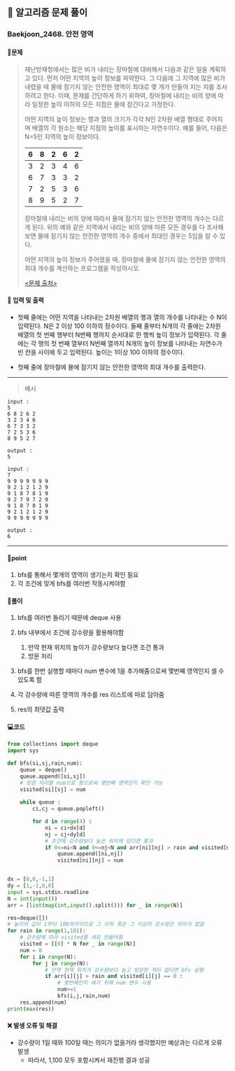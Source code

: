 ## 🐌 알고리즘 문제 풀이

### Baekjoon_2468. 안전 영역

#### 📒문제

> 재난방재청에서는 많은 비가 내리는 장마철에 대비해서 다음과 같은 일을 계획하고 있다. 먼저 어떤 지역의 높이 정보를 파악한다. 그 다음에 그 지역에 많은 비가 내렸을 때 물에 잠기지 않는 안전한 영역이 최대로 몇 개가 만들어 지는 지를 조사하려고 한다. 이때, 문제를 간단하게 하기 위하여, 장마철에 내리는 비의 양에 따라 일정한 높이 이하의 모든 지점은 물에 잠긴다고 가정한다.
>
> 어떤 지역의 높이 정보는 행과 열의 크기가 각각 N인 2차원 배열 형태로 주어지며 배열의 각 원소는 해당 지점의 높이를 표시하는 자연수이다. 예를 들어, 다음은 N=5인 지역의 높이 정보이다.
>
> | 6    | 8    | 2    | 6    | 2    |
> | ---- | ---- | ---- | ---- | ---- |
> | 3    | 2    | 3    | 4    | 6    |
> | 6    | 7    | 3    | 3    | 2    |
> | 7    | 2    | 5    | 3    | 6    |
> | 8    | 9    | 5    | 2    | 7    |
>
> 장마철에 내리는 비의 양에 따라서 물에 잠기지 않는 안전한 영역의 개수는 다르게 된다. 위의 예와 같은 지역에서 내리는 비의 양에 따른 모든 경우를 다 조사해 보면 물에 잠기지 않는 안전한 영역의 개수 중에서 최대인 경우는 5임을 알 수 있다. 
>
> 어떤 지역의 높이 정보가 주어졌을 때, 장마철에 물에 잠기지 않는 안전한 영역의 최대 개수를 계산하는 프로그램을 작성하시오.
>
> [<문제 출처>](https://www.acmicpc.net/problem/2468)



#### :pushpin: 입력 및 출력

- 첫째 줄에는 어떤 지역을 나타내는 2차원 배열의 행과 열의 개수를 나타내는 수 N이 입력된다. N은 2 이상 100 이하의 정수이다. 둘째 줄부터 N개의 각 줄에는 2차원 배열의 첫 번째 행부터 N번째 행까지 순서대로 한 행씩 높이 정보가 입력된다. 각 줄에는 각 행의 첫 번째 열부터 N번째 열까지 N개의 높이 정보를 나타내는 자연수가 빈 칸을 사이에 두고 입력된다. 높이는 1이상 100 이하의 정수이다.

- 첫째 줄에 장마철에 물에 잠기지 않는 안전한 영역의 최대 개수를 출력한다.



---

> 예시

```
input :
5
6 8 2 6 2
3 2 3 4 6
6 7 3 3 2
7 2 5 3 6
8 9 5 2 7

output :
5

input :
7
9 9 9 9 9 9 9
9 2 1 2 1 2 9
9 1 8 7 8 1 9
9 2 7 9 7 2 9
9 1 8 7 8 1 9
9 2 1 2 1 2 9
9 9 9 9 9 9 9

output :
6
```

----




#### 🚀point

1. bfs를 통해서 몇개의 영역이 생기는지 확인 필요
1. 각 조건에 맞게 bfs를 여러번 작동시켜야함



#### 🔎풀이

1.  bfs를 여러번 돌리기 때문에 deque 사용
1.  bfs 내부에서 조건에 강수량을 활용해야함
    1.  만약 현재 위치의 높이가 강수량보다 높다면 조건 통과
    1.  방문 처리

1.  bfs를 한번 실행할 때마다 num 변수에 1을 추가해줌으로써 몇번째 영역인지 셀 수 있도록 함
1.  각 강수량에 따른 영역의 개수를 res 리스트에 따로 담아줌
1.  res의 최댓값 출력



#### 💻코드

```python
from collections import deque
import sys

def bfs(si,sj,rain,num):
    queue = deque()
    queue.append([si,sj])
    # 방문 처리를 num으로 함으로써 몇번째 영역인지 확인 가능
    visited[si][sj] = num
	
    while queue :
        ci,cj = queue.popleft()

        for d in range(4) :
            ni = ci+dx[d]
            nj = cj+dy[d]
			# 조건에 강수량보다 높은 위치에 있다면 통과
            if 0<=ni<N and 0<=nj<N and arr[ni][nj] > rain and visited[ni][nj] == 0 :
                queue.append([ni,nj])
                visited[ni][nj] = num


dx = [0,0,-1,1]
dy = [1,-1,0,0]
input = sys.stdin.readline
N = int(input())
arr = [list(map(int,input().split())) for _ in range(N)]

res=deque([])
# 높이의 값이 1부터 100까지이므로 그 이하 혹은 그 이상의 강수량은 의미가 없음
for rain in range(1,101):
    # 강수량에 따라 visited를 새로 만들어줌
    visited = [[0] * N for _ in range(N)]
    num = 0
    for i in range(N):
        for j in range(N):
            # 만약 현재 위치가 강수량보다 높고 방문한 적이 없다면 bfs 실행
            if arr[i][j] > rain and visited[i][j] == 0 :
                # 몇번째인지 세기 위해 num 변수 사용
                num+=1
                bfs(i,j,rain,num)
    res.append(num)
print(max(res))
```



#### ❌ 발생 오류 및 해결

- 강수량이 1일 때와 100일 때는 의미가 없을거라 생각했지만 예상과는 다르게 오류 발생
  - 따라서, 1,100 모두 포함시켜서 재진행 결과 성공
